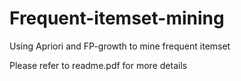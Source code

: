 # Frequent-itemset-mining
Using Apriori and FP-growth to mine frequent itemset


  Please refer to readme.pdf for more details
